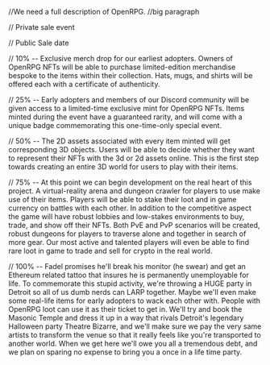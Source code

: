 
//We need a full description of OpenRPG.
//big paragraph

// Private sale event

// Public Sale date

// 10% -- Exclusive merch drop for our earliest adopters. Owners of OpenRPG NFTs will be able to purchase limited-edition merchandise bespoke to the items within their collection. Hats, mugs, and shirts will be offered each with a certificate of authenticity. 

// 25% -- Early adopters and members of our Discord community will be given access to a limited-time exclusive mint for OpenRPG NFTs. Items minted during the event have a guaranteed rarity, and will come with a unique badge commemorating this one-time-only special event. 

// 50% -- The 2D assets associated with every item minted will get corresponding 3D objects. Users will be able to decide whether they want to represent their NFTs with the 3d or 2d assets online. This is the first step towards creating an entire 3D world for users to play with their items. 

// 75% -- At this point we can begin development on the real heart of this project. A virtual-reality arena and dungeon crawler for players to use make use of their items. Players will be able to stake their loot and in game currency on battles with each other. In addition to the competitive aspect the game will have robust lobbies and low-stakes environments to buy, trade, and show off their NFTs. Both PvE and PvP scenarios will be created, robust dungeons for players to traverse alone and together in search of more gear. Our most active and talented players will even be able to find rare loot in game to trade and sell for crypto in the real world. 

// 100% -- Fadel promises he'll break his monitor (he swear) and get an Ethereum related tattoo that insures he is permanently unemployable for life. To commemorate this stupid activity, we're throwing a HUGE party in Detroit so all of us dumb nerds can LARP together. Maybe we'll even make some real-life items for early adopters to wack each other with. People with OpenRPG loot can use it as their ticket to get in. We'll try and book the Masonic Temple and dress it up in a way that rivals Detroit's legendary Halloween party Theatre Bizarre, and we'll make sure we pay the very same artists to transform the venue so that it really feels like you're transported to another world. When we get here we'll owe you all a tremendous debt, and we plan on sparing no expense to bring you a once in a life time party. 

